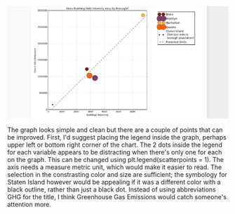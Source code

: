 ![Alt text](rbc299.png)

The graph looks simple and clean but there are a couple of points that can be improved. First, I'd suggest placing the legend inside the graph, perhaps upper left or bottom right corner of the chart. The 2 dots inside the legend for each variable appears to be distracting when there's only one for each on the graph. This can be changed using plt.legend(scatterpoints = 1). The axis needs a measure metric unit, which would make it easier to read. The selection in the constrasting color and size are sufficient; the symbology for Staten Island however would be appealing if it was a different color with a black outline, rather than just a black dot. Instead of using abbreviations GHG for the title, I think Greenhouse Gas Emissions would catch someone's attention more.